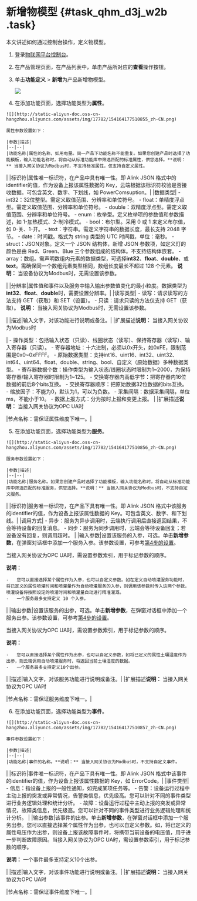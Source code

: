 # 新增物模型 {#task_qhm_d3j_w2b .task}

本文讲述如何通过控制台操作，定义物模型。

1.  登录[物联网平台控制台](http://iot.console.aliyun.com/)。 
2.  在产品管理页面，在产品列表中，单击产品所对应的**查看**操作按钮。 
3.  单击**功能定义** \> **新增**为产品新增物模型。 

    ![](http://static-aliyun-doc.oss-cn-hangzhou.aliyuncs.com/assets/img/17782/154164177510854_zh-CN.png)

4.   在添加功能页面，选择功能类型为**属性**。 

    ![](http://static-aliyun-doc.oss-cn-hangzhou.aliyuncs.com/assets/img/17782/154164177510855_zh-CN.png)

    属性参数设置如下：

    |参数|描述|
    |--|--|
    |功能名称|属性的名称，如用电量。同一产品下功能名称不能重复。如果您创建产品时选择了功能模板，输入功能名称时，将自动从标准功能库中筛选匹配的标准属性，供您选择。**说明：** 当接入网关协议为Modbus时，不支持标准属性，仅支持自定义属性。

|
    |标识符|属性唯一标识符，在产品中具有唯一性。即 Alink JSON 格式中的identifier的值，作为设备上报该属性数据的 Key，云端根据该标识符校验是否接收数据。可包含英文、数字、下划线，如 PowerComsuption。|
    |数据类型|     -   int32：32位整型。需定义取值范围、分辨率和单位符号。
    -   float：单精度浮点型。需定义取值范围、分辨率和单位符号。
    -   double：双精度浮点型。需定义取值范围、分辨率和单位符号。
    -   enum：枚举型。定义枚举项的参数值和参数描述，如 1-加热模式、2-制冷模式。
    -   bool：布尔型。采用 0 或 1 来定义布尔值，如 0-关、1-开。
    -   text：字符串。需定义字符串的数据长度，最长支持 2048 字节。
    -   date：时间戳。格式为 string 类型的 UTC 时间戳，单位：毫秒。
    -   struct：JSON对象。定义一个 JSON 结构体，新增 JSON 参数项，如定义灯的颜色是由 Red、Green、Blue 三个参数组成的结构体。不支持结构体嵌套。
    -   array：数组。需声明数组内元素的数据类型，可选择**int32**、**float**、**double**、或**text**。需确保同一个数组元素类型相同，数组长度最长不超过 128 个元素。
 **说明：** 当设备协议为Modbus时，无需设置该参数。

 |
    |分辨率|属性值和事件以及服务中输入输出参数值变化的最小粒度。数据类型为**int32**、**float**、**double**时，需要设置分辨率。|
    |读写类型|     -   读写：请求读写的方法支持 GET（获取）和 SET（设置）。
    -   只读：请求只读的方法仅支持 GET（获取）。
 **说明：** 当接入网关协议为Modbus时，无需设置该参数。

 |
    |描述|输入文字，对该功能进行说明或备注。|
    |扩展描述**说明：** 当接入网关协议为Modbus时

|     -   操作类型：包括输入状态（只读）、线圈状态（读写）、保持寄存器（读写）、输入寄存器（只读）。
    -   寄存器地址：十六进制，必须以0x开头，如0xFE，限制范围是0x0~0xFFFF。
    -   原始数据类型：支持int16、uint16、int32、uint32、int64、uint64、float、double、string、bool、自定义（原始数据）多种数据类型。
    -   寄存器数据个数：操作类型为输入状态/线圈状态时限制为1~2000，为保持寄存器/输入寄存器时限制为1~125。
    -   交换寄存器内高低字节：把寄存器内16位数据的前后8个bits互换。
    -   交换寄存器顺序：把原始数据32位数据的bits互换。
    -   缩放因子：不能为0，默认为1，可以为负数。
    -   采集间隔：数据采集间隔，单位ms，不能小于10。
    -   数据上报方式：分为按时上报和变更上报。
 |
    |扩展描述**说明：** 当接入网关协议为OPC UA时

|节点名称：需保证属性维度下唯一。|

5.   在添加功能页面，选择功能类型为**服务**。 

    ![](http://static-aliyun-doc.oss-cn-hangzhou.aliyuncs.com/assets/img/17782/154164177510856_zh-CN.png)

    服务参数设置如下：

    |参数|描述|
    |--|--|
    |功能名称|服务名称。如果您创建产品时选择了功能模板，输入功能名称时，将自动从标准功能库中筛选匹配的标准服务，供您选择。**说明：** 当接入网关协议为Modbus时，不支持自定义服务。

|
    |标识符|服务唯一标识符，在产品下具有唯一性。即 Alink JSON 格式中该服务的identifier的值，作为设备上报该属性数据的 Key。可包含英文、数字、和下划线。|
    |调用方式|     -   异步：服务为异步调用时，云端执行调用后直接返回结果，不会等待设备的回复消息。
    -   同步：服务为同步调用时，云端会等待设备回复；若设备没有回复，则调用超时。
 |
    |输入参数|设置该服务的入参，可选。单击**新增参数**，在弹窗对话框中添加一个服务入参。该参数设置，可参考[第4步的设置](#table_odh_x43_y2b)。

当接入网关协议为OPC UA时，需设置参数索引，用于标记参数的顺序。

**说明：** 

    -   您可以直接选择某个属性作为入参，也可以自定义参数。如在定义自动喷灌服务功能时，将已定义的属性喷灌时间和喷灌量作为自动喷灌服务的入参，则调用该参数时传入这两个参数，喷灌设备将按照设定的喷灌时间和喷灌量自动进行精准灌溉。
    -   一个服务最多支持定义 10 个入参。
|
    |输出参数|设置该服务的出参，可选。单击**新增参数**，在弹窗对话框中添加一个服务出参。该参数设置，可参考[第4步的设置](#table_odh_x43_y2b)。

当接入网关协议为OPC UA时，需设置参数索引，用于标记参数的顺序。

**说明：** 

    -   您可以直接选择某个属性作为出参，也可以自定义参数，如将已定义的属性土壤湿度作为出参，则云端调用自动喷灌服务时，将返回当前土壤湿度的数据。
    -   一个服务最多支持定义10个出参。
|
    |描述|输入文字，对该服务功能进行说明或备注。|
    |扩展描述**说明：** 当接入网关协议为OPC UA时

|节点名称：需保证服务维度下唯一。|

6.   在添加功能页面，选择功能类型为**事件**。 

    ![](http://static-aliyun-doc.oss-cn-hangzhou.aliyuncs.com/assets/img/17782/154164177510857_zh-CN.png)

    事件参数设置如下：

    |参数|描述|
    |--|--|
    |功能名称|事件的名称。**说明：** 当接入网关协议为Modbus时，不支持自定义事件。

|
    |标识符|事件唯一标识符，在产品下具有唯一性。即 Alink JSON 格式中该事件的identifier的值，作为设备上报该属性数据的 Key，如 ErrorCode。|
    |事件类型|     -   信息：指设备上报的一般性通知，如完成某项任务等。
    -   告警：设备运行过程中主动上报的突发或异常情况，告警类信息，优先级高。您可以针对不同的事件类型进行业务逻辑处理和统计分析。
    -   故障：设备运行过程中主动上报的突发或异常情况，故障类信息，优先级高。您可以针对不同的事件类型进行业务逻辑处理和统计分析。
 |
    |输出参数|该事件的出参。单击**新增参数**，在弹窗对话框中添加一个服务出参。您可以直接选择某个属性作为出参，也可以自定义参数。如，将已定义的属性电压作为出参，则设备上报该故障事件时，将携带当前设备的电压值，用于进一步判断故障原因。当接入网关协议为OPC UA时，需设置参数索引，用于标记参数的顺序。

**说明：** 一个事件最多支持定义10个出参。

|
    |描述|输入文字，对该事件功能进行说明或备注。|
    |扩展描述**说明：** 当接入网关协议为OPC UA时

|节点名称：需保证事件维度下唯一。|


